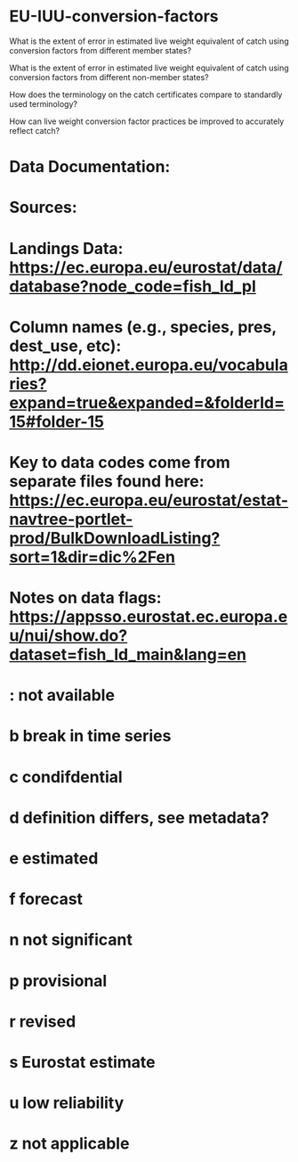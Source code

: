 # EU-IUU-conversion-factors

What is the extent of error  in estimated live weight equivalent of catch using conversion factors from different member states? 

What is the extent of error  in estimated live weight equivalent of catch using conversion factors from different non-member states? 

How does the terminology on the catch certificates compare to standardly used terminology?

How can live weight conversion factor practices be improved to accurately reflect catch?

# Data Documentation:
# Sources:
# Landings Data: https://ec.europa.eu/eurostat/data/database?node_code=fish_ld_pl
# Column names (e.g., species, pres, dest_use, etc): http://dd.eionet.europa.eu/vocabularies?expand=true&expanded=&folderId=15#folder-15
# Key to data codes come from separate files found here: https://ec.europa.eu/eurostat/estat-navtree-portlet-prod/BulkDownloadListing?sort=1&dir=dic%2Fen


# Notes on data flags: https://appsso.eurostat.ec.europa.eu/nui/show.do?dataset=fish_ld_main&lang=en
# : not available
# b break in time series
# c condifdential
# d definition differs, see metadata?
# e estimated
# f forecast
# n not significant
# p provisional
# r revised
# s Eurostat estimate
# u low reliability
# z not applicable
